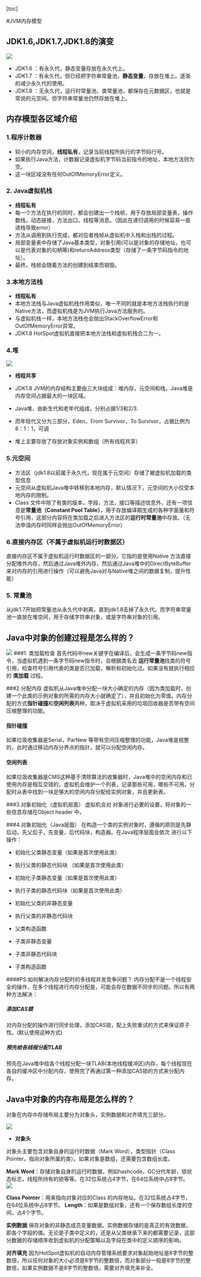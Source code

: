 [toc]

#JVM内存模型


## JDK1.6,JDK1.7,JDK1.8的演变

![](2021-04-06-16-51-20.png)
* JDK1.6 ：有永久代，静态变量存放在永久代上。
* JDK1.7 ：有永久代，但已经把字符串常量池，**静态变量**，存放在堆上。逐渐的减少永久代的使用。
* JDK1.8 ：无永久代，运行时常量池，类常量池，都保存在元数据区，也就是常说的元空间。但字符串常量池仍然存放在堆上。



## 内存模型各区域介绍

### 1.程序计数器
* 较小的内存空间，**线程私有**，记录当前线程所执行的字节码行号。
* 如果执行Java方法，计数器记录虚拟机字节码当前指令的地址，本地方法则为空。
* 这一块区域没有任何OutOfMemoryError定义。


### 2. Java虚拟机栈
* **线程私有**
* 每一个方法在执行的同时，都会创建出一个栈帧，用于存放局部变量表，操作数栈，动态链接，方法出口，线程等消息。（因此在递归调用的时候容易一直进栈导致error）
* 方法从调用到执行完成，都对应者栈帧从虚拟机中入栈和出栈的过程。
* 局部变量表中存储了Java基本类型，对象引用(可以是对象的存储地址，也可以是代表对象的句柄等)和returnAddress类型（存储了一条字节码指令的地址）。
* 最终，栈帧会随着方法的创建到结束而销毁。


### 3.本地方法栈
* **线程私有**
* 本地方法栈与Java虚拟机栈作用类似，唯一不同的就是本地方法栈执行的是Native方法，而虚拟机栈是为JVM执行Java方法服务的。
* 与虚拟机栈一样，本地方法栈也会抛出StackOverflowError和OutOfMemoryError异常。
* JDK1.8 HotSpot虚拟机直接把本地方法栈和虚拟机栈合二为一。


### 4.堆
![](2021-04-06-17-22-44.png)
* **线程共享**

* JDK1.8 JVM的内存结构主要由三大块组成：堆内存，元空间和栈，Java堆是内存空间占据最大的一块区域。
* Java堆，由新生代和老年代组成，分别占据1/3和2/3.
* 而年轻代又分为三部分，Eden，From Survivor，To Survivor，占据比例为8：1：1，可调

* 堆上主要存放了存放对象实例和数组（所有线程共享）

### 5.元空间
* 方法区（jdk1.8以前属于永久代，现在属于元空间）存储了被虚拟机加载的类型信息
* 元空间从虚拟机Java堆中转移到本地内存，默认情况下，元空间的大小仅受本地内存的限制。
* Class 文件中除了有类的版本，字段，方法，接口等描述信息外，还有一项信息是**常量池（Constant Pool Table）**，用于存放编译期生成的各种字面量和符号引用，这部分内容将在类加载之后进入方法区的**运行时常量池**中存放。（无法申请内存时同样会抛出OutOfMemoryError）
  


### 6.直接内存区（不属于虚拟机运行时数据区）
直接内存区不属于虚拟机运行时数据区的一部分。它指的是使用Native 方法直接分配堆外内存，然后通过Java堆外内存，然后通过Java堆中的DirectByteBuffer来对内存的引用进行操作（可以避免Java对与Native堆之间的数据复制，提升性能）



### 5. 常量池
从jdk1.7开始把常量池从永久代中剥离，直到jdk1.8去掉了永久代。而字符串常量池一直放在堆空间，用于存储字符串对象，或是字符串对象的引用。


## Java中对象的创建过程是怎么样的？

![](2021-04-06-21-43-18.png)
###1. 类加载检查
首先代码中new关键字在编译后，会生成一条字节码new指令，当虚拟机遇到一条字节码new指令时，会根据类名去 **运行常量池**找类的符号引用，检查符号引用代表的类是否已加载，解析和初始化过。如果没有就执行相应的 **类加载** 过程。

###2.分配内存
虚拟机从Java堆中分配一块大小确定的内存（因为类加载时，创建一个此类的示例对象的所需的内存大小就确定了），并且初始化为零值。内存分配的方式**指针碰撞**和**空闲列表**两种，取决于虚拟机采用的垃圾回收器是否带有空间压缩整理的功能。

#### 指针碰撞

如果垃圾收集器是Serial，ParNew 等带有空间压缩整理的功能，Java堆是规整的，此时通过移动内存分界点的指针，就可以分配空闲内存。

#### 空闲列表
如果垃圾收集器是CMS这种基于清除算法的收集器时，Java堆中的空闲内存和已使用内存是相互交错的，虚拟机会维护一个列表，记录那些可用，哪些不可用，分配时从表中找到一块足够大的空闲内存分配给实例对象，并且更新表。

###3.对象初始化（虚拟机层面）
虚拟机会对 对象进行必要的设置，将对象的一些信息存储在Object header 中。

###4.对象初始化（Java层面）
在构造一个类的实例对象时，遵循的原则是先静后动，先父后子，先变量，后代码块，构造器。在Java程序层面会依次 进行以下操作：

* 初始化父类静态变量（如果是首次使用此类）

* 执行父类的静态代码块 （如果是首次使用此类）

* 初始化子类静态变量（如果是首次使用此类）

* 执行子类的静态代码块（如果是首次使用此类）

* 初始化父类的非静态变量

* 执行父类的非静态代码块

* 父类构造函数

* 子类非静态变量

* 子类非静态代码块

* 子类构造函数


####PS:如何解决内存分配时的多线程并发竞争问题？
内存分配不是一个线程安全的操作，在多个线程进行内存分配是，可能会存在数据不同步的问题。所以有两种方法解决：

##### 添加CAS锁
对内存分配的操作进行同步处理，添加CAS锁，配上失败重试的方式来保证原子性。(默认使用这种方式)
##### 预先给各线程分配TLAB
预先在Java堆中给各个线程分配一块TLAB(本地线程缓冲区)内存，每个线程现在各自的缓冲区中分配内存，使用完了再通过第一种添加CAS锁的方式来分配内存。



## Java中对象的内存布局是怎么样的？
对象在内存中存储布局主要分为对象头，实例数据和对齐填充三部分。


![](2021-04-07-10-10-11.png)


* **对象头**
  
对象头主要包含对象自身的运行时数据（Mark Word），类型指针（Class Pointer，指向对象所属的类）。如果对象是数组，还需要包含数组长度。

**Mark Word**：存储对象自身的运行时数据，例如hashcode，GC分代年龄，锁状态标志，线程所持有的锁等等。在32位系统占4字节，在64位系统中占8字节。
![](2021-04-07-10-15-36.png)

**Class Pointer**：用来指向对象对应的Class 的内存地址。在32位系统占4字节，在64位系统中占8字节。
**Length**：如果是数组对象，还有一个保存数组长度的空间，占4个字节。

**实例数据**
保存对象的非静态成员变量数据。实例数据存储的是真正的有效数据，即各个字段的值。无论是子类中定义的，还是从父类继承下来的都需要记录，这部分数据的存储顺序收到虚拟机的分配策略以及字段在类中的定义顺序的影响。


**对齐填充**
因为HotSpot虚拟机的自动内存管理系统要求对象起始地址是8字节的整数倍，所以任何对象的大小必须是8字节的整数倍，而对象部分一般是8字节的整数倍，如果实例数据不是8字节的整数倍，需要对齐填充来补全。